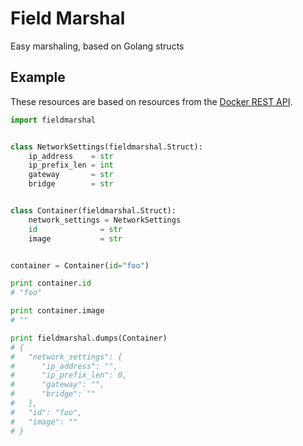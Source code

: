 # Field Marshal

Easy marshaling, based on Golang structs

## Example

These resources are based on resources from the [Docker REST API][docker].

```python
import fieldmarshal


class NetworkSettings(fieldmarshal.Struct):
    ip_address    = str
    ip_prefix_len = int
    gateway       = str
    bridge        = str


class Container(fieldmarshal.Struct):
    network_settings = NetworkSettings
    id              = str
    image           = str


container = Container(id="foo")

print container.id
# "foo"

print container.image
# ""

print fieldmarshal.dumps(Container)
# {
#   "network_settings": {
#      "ip_address": "",
#      "ip_prefix_len": 0,
#      "gateway": "",
#      "bridge": ""
#   },
#   "id": "foo",
#   "image": ""
# }
```

[docker]: http://docs.docker.io/en/latest/api/docker_remote_api_v1.4/#id7
